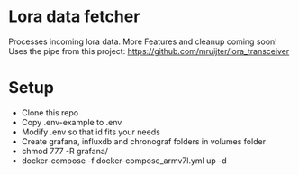 # Lora data fetcher
Processes incoming lora data. More Features and cleanup coming soon!  
Uses the pipe from this project: https://github.com/mruijter/lora_transceiver

# Setup
* Clone this repo
* Copy .env-example to .env
* Modify .env so that id fits your needs
* Create grafana, influxdb and chronograf folders in volumes folder
* chmod 777 -R grafana/
* docker-compose -f docker-compose_armv7l.yml up -d
